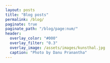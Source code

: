 ```yaml
---
layout: posts
title: "Blog posts"
permalink: /blog/
paginate: true
paginate_path: "/blog/page:num/"  
header:
  overlay_color: "#000"
  overlay_filter: "0.3"
  overlay_image: /assets/images/kunsthal.jpg
  caption: "Photo by Danu Pranantha"
---
```


<link rel="stylesheet" href="{{ '/assets/css/customs.css' | relative_url }}">
<!-- Your blog content here -->
